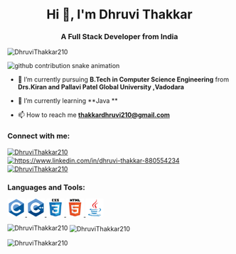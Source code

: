 <h1 align="center">Hi 👋, I'm Dhruvi Thakkar</h1>
<h3 align="center">A Full Stack Developer from India</h3>

<p align="left"> <img src="https://komarev.com/ghpvc/?username=DhruviThakkar210&label=Profile%20views&color=0e75b6&style=flat" alt="DhruviThakkar210" /> </p>


<img alt="github contribution snake animation" src="https://github.com/DhruviThakkar210/Snake-Animation/blob/main/snake.svg">


- 🔭 I’m currently pursuing **B.Tech in Computer Science Engineering** from **Drs.Kiran and Pallavi Patel Global University ,Vadodara**

- 🌱 I’m currently learning **Java **

- 📫 How to reach me **thakkardhruvi210@gmail.com**

<h3 align="left">Connect with me:</h3>
<p align="left">
<a href="https://twitter.com/dhruvicodes" target="blank"><img align="center" src="https://raw.githubusercontent.com/rahuldkjain/github-profile-readme-generator/master/src/images/icons/Social/twitter.svg" alt="DhruviThakkar210" height="30" width="40" /></a>
<a href="https://www.linkedin.com/in/dhruvi-thakkar-880554234" target="blank"><img align="center" src="https://raw.githubusercontent.com/rahuldkjain/github-profile-readme-generator/master/src/images/icons/Social/linked-in-alt.svg" alt="https://www.linkedin.com/in/dhruvi-thakkar-880554234" height="30" width="40" /></a>
<a href="https://instagram.com/dhruvicodes" target="blank"><img align="center" src="https://raw.githubusercontent.com/rahuldkjain/github-profile-readme-generator/master/src/images/icons/Social/instagram.svg" alt="DhruviThakkar210" height="30" width="40" /></a>

</p>

<h3 align="left">Languages and Tools:</h3>
<p align="left"> <a href="https://www.cprogramming.com/" target="_blank" rel="noreferrer"> <img src="https://raw.githubusercontent.com/devicons/devicon/master/icons/c/c-original.svg" alt="c" width="40" height="40"/> </a> <a href="https://www.w3schools.com/cpp/" target="_blank" rel="noreferrer"> <img src="https://raw.githubusercontent.com/devicons/devicon/master/icons/cplusplus/cplusplus-original.svg" alt="cplusplus" width="40" height="40"/> </a> <a href="https://www.w3schools.com/css/" target="_blank" rel="noreferrer"> <img src="https://raw.githubusercontent.com/devicons/devicon/master/icons/css3/css3-original-wordmark.svg" alt="css3" width="40" height="40"/> </a> <a href="https://www.w3.org/html/" target="_blank" rel="noreferrer"> <img src="https://raw.githubusercontent.com/devicons/devicon/master/icons/html5/html5-original-wordmark.svg" alt="html5" width="40" height="40"/> </a> <a href="https://www.java.com" target="_blank" rel="noreferrer"> <img src="https://raw.githubusercontent.com/devicons/devicon/master/icons/java/java-original.svg" alt="java" width="40" height="40"/> </a> </p>

<p><img align="left" src="https://github-readme-stats.vercel.app/api/top-langs?username=DhruviThakkar210&show_icons=true&locale=en&layout=compact" alt="DhruviThakkar210" /></p>

<p>&nbsp;<img align="center" src="https://github-readme-stats.vercel.app/api?username=DhruviThakkar210&show_icons=true&locale=en" alt="DhruviThakkar210" /></p>

<p><img align="center" src="https://github-readme-streak-stats.herokuapp.com/?user=DhruviThakkar210&" alt="DhruviThakkar210" /></p>

